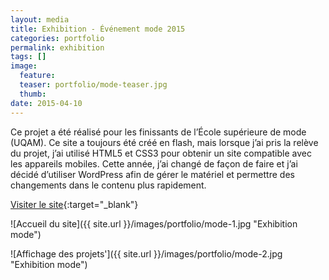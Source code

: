 ```yaml
---
layout: media
title: Exhibition - Événement mode 2015
categories: portfolio
permalink: exhibition
tags: [] 
image:
  feature:
  teaser: portfolio/mode-teaser.jpg
  thumb:
date: 2015-04-10
---
```


Ce projet a été réalisé pour les finissants de l’École supérieure de mode (UQAM). Ce site a toujours été créé en flash, mais lorsque j’ai pris la relève du projet, j’ai utilisé HTML5 et CSS3 pour obtenir un site compatible avec les appareils mobiles. Cette année, j’ai changé de façon de faire et j’ai décidé d’utiliser WordPress afin de gérer le matériel et permettre des changements dans le contenu plus rapidement.

[Visiter le site](http://www.evenementmode.info){:target="_blank"}

![Accueil du site]({{ site.url }}/images/portfolio/mode-1.jpg "Exhibition mode")

![Affichage des projets']({{ site.url }}/images/portfolio/mode-2.jpg "Exhibition mode")